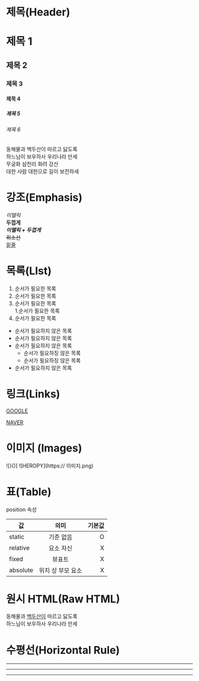 # 제목(Header)

# 제목 1
## 제목 2
### 제목 3
#### 제목 4
##### 제목 5
###### 제목 6


동해물과 백두산이 마르고 닳도록<br>
하느님이 보우하사 우리나라 만세<br>
무궁화 삼천리 화려 강산<br>
대한 사람 대한으로 길이 보전하세

# 강조(Emphasis)

_이텔릭_<br>
**두껍게**<br>
**_이텔릭 + 두껍게_**<br>
~~취소선~~<br>
<u>밑줄</u><br>

# 목록(LIst)

1. 순서가 필요한 목록
1. 순서가 필요한 목록
1. 순서가 필요한 목록<br> 
    1.순서가 필요한 목록
1. 순서가 필요한 목록


- 순서가 필요하지 않은 목록
- 순서가 필요하지 않은 목록
- 순서가 필요하지 않은 목록 <br>
    - 순서가 필요하징 않은 목록
    - 순서가 필요하징 않은 목록 <br>
- 순서가 필요하지 않은 목록

# 링크(Links)

[GOOGLE](https://google.com)

[NAVER](https://naver.com "NAVER로 이동!")

# 이미지 (Images)
![}()]
![HEROPY](https:// 이미지.png)

# 표(Table)

position 속성

값 | 의미 | 기본값
--|:--:|--:
static | 기준 없음 | O
relative | 요소 자신 | X
fixed | 뷰표트 | X
absolute | 위치 상 부모 요소 | X

# 원시 HTML(Raw HTML)
동해물과 <u>백두산이</u> 마르고 닳도록<Br>
하느님이 보우하사 우리나라 만세

# 수평선(Horizontal Rule)
___ 

***

___
